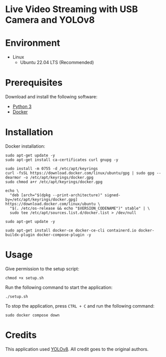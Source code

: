 # Live Video Streaming with USB Camera and YOLOv8

# Environment

* Linux
  * Ubuntu 22.04 LTS (Recommended)

# Prerequisites

Download and install the following software:

* [Python 3](https://www.python.org/downloads/)
* [Docker](https://docs.docker.com/engine/install/ubuntu/)

# Installation

Docker installation:

```shell
sudo apt-get update -y
sudo apt-get install ca-certificates curl gnupg -y

sudo install -m 0755 -d /etc/apt/keyrings
curl -fsSL https://download.docker.com/linux/ubuntu/gpg | sudo gpg --dearmor -o /etc/apt/keyrings/docker.gpg
sudo chmod a+r /etc/apt/keyrings/docker.gpg

echo \
  "deb [arch="$(dpkg --print-architecture)" signed-by=/etc/apt/keyrings/docker.gpg] https://download.docker.com/linux/ubuntu \
  "$(. /etc/os-release && echo "$VERSION_CODENAME")" stable" | \
  sudo tee /etc/apt/sources.list.d/docker.list > /dev/null

sudo apt-get update -y

sudo apt-get install docker-ce docker-ce-cli containerd.io docker-buildx-plugin docker-compose-plugin -y
```

# Usage

Give permission to the setup script:

```shell
chmod +x setup.sh
```

Run the following command to start the application:

```shell
./setup.sh
```

To stop the application, press `CTRL + C` and run the following command:

```shell
sudo docker compose down
```

# Credits

This application used [YOLOv8](https://github.com/ultralytics/ultralytics). All credit goes to the original authors.
